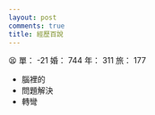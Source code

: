 ```yaml
---
layout: post
comments: true
title: 經歷百說
---
```


:tired_face: 單： -21 婚： 744 年： 311 旅： 177

- 腦裡的
- 問題解決
- 轉彎


